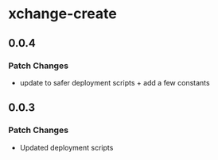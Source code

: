 # xchange-create

## 0.0.4

### Patch Changes

- update to safer deployment scripts + add a few constants

## 0.0.3

### Patch Changes

- Updated deployment scripts
